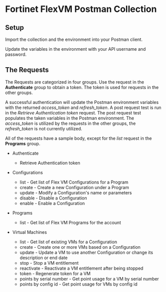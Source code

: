 # Fortinet FlexVM Postman Collection

## Setup

Import the collection and the environment into your Postman client.

Update the variables in the environment with your API username and password.

## The Requests

The Requests are categorized in four groups. Use the request in the **Authenticate** group to obtain a token. The token is used for requests in the other groups.

A successful authentication will update the Postman environment variables with the returned *access_token* and *refresh_token*. A post request test is run in the *Retrieve Authentication token* request. The post request test populates the taken variables in the Postman environment. The *access_token* is utilized by the requests in the other groups, the *refresh_token* is not currently utilized.

All of the requests have a sample body, except for the *list* request in the **Programs** group.

- Authenticate
  - Retrieve Authentication token

- Configurations
  - list - Get list of Flex VM Configurations for a Program
  - create - Create a new Configuration under a Program
  - update - Modify a Configuration's name or parameters
  - disable - Disable a Configuration
  - enable - Enable a Configuration

- Programs
  - list - Get list of Flex VM Programs for the account

- Virtual Machines
  - list - Get list of existing VMs for a Configuration
  - create - Create one or more VMs based on a Configuration
  - update - Update a VM to use another Configuration or change its description or end date
  - stop - Stop a VM entitlement
  - reactivate - Reactivate a VM entitlement after being stopped
  - token - Regenerate token for a VM
  - points by serial number - Get point usage for a VM by serial number
  - points by config id - Get point usage for VMs by config id
  